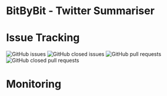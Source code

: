 # BitByBit - Twitter Summariser

# Issue Tracking
![GitHub issues](https://img.shields.io/github/issues/COS301-SE-2022/Twitter-Summariser?style=for-the-badge)
![GitHub closed issues](https://img.shields.io/github/issues-closed/Zenthon/Twitter-Summariser?style=for-the-badge)
![GitHub pull requests](https://img.shields.io/github/issues-pr/Zenthon/Twitter-Summariser?style=for-the-badge)
![GitHub closed pull requests](https://img.shields.io/github/issues-pr-closed/Zenthon/Twitter-Summariser?style=for-the-badge)

# Monitoring

